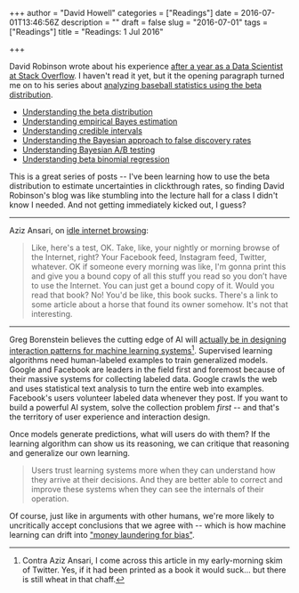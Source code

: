 +++
author = "David Howell"
categories = ["Readings"]
date = 2016-07-01T13:46:56Z
description = ""
draft = false
slug = "2016-07-01"
tags = ["Readings"]
title = "Readings: 1 Jul 2016"

+++


David Robinson wrote about his experience [after a year as a Data Scientist at Stack Overflow](http://varianceexplained.org/r/year_data_scientist/). I haven't read it yet, but it the opening paragraph turned me on to his series about [analyzing baseball statistics using the beta distribution](http://varianceexplained.org/statistics/beta_distribution_and_baseball/).

- [Understanding the beta distribution](http://varianceexplained.org/statistics/beta_distribution_and_baseball/ "Understanding the beta distribution")
- [Understanding empirical Bayes estimation](http://varianceexplained.org/r/empirical_bayes_baseball/ "Understanding empirical Bayes estimation")
- [Understanding credible intervals](http://varianceexplained.org/r/credible_intervals_baseball/ "Understanding credible intervals")
- [Understanding the Bayesian approach to false discovery rates](http://varianceexplained.org/r/bayesian_fdr_baseball/ "Understanding the Bayesian approach to false discovery rates")
- [Understanding Bayesian A/B testing](http://varianceexplained.org/r/bayesian_ab_baseball/ "Understanding Bayesian A/B testing")
- [Understanding beta binomial regression](http://varianceexplained.org/r/beta_binomial_baseball/ "Understanding beta binomial regression")

This is a great series of posts -- I've been learning how to use the beta distribution to estimate uncertainties in clickthrough rates, so finding David Robinson's blog was like stumbling into the lecture hall for a class I didn't know I needed. And not getting immediately kicked out, I guess?

---

Aziz Ansari, on [idle internet browsing](http://freakonomics.com/2015/07/22/aziz-ansari-needs-another-toothbrush-full-transcript/):

> Like, here's a test, OK. Take, like, your nightly or morning browse of the Internet, right? Your Facebook feed, Instagram feed, Twitter, whatever. OK if someone every morning was like, I'm gonna print this and give you a bound copy of all this stuff you read so you don’t have to use the Internet. You can just get a bound copy of it. Would you read that book? No! You'd be like, this book sucks. There's a link to some article about a horse that found its owner somehow. It's not that interesting.

---

Greg Borenstein believes the cutting edge of AI will [actually be in designing interaction patterns for machine learning systems](https://medium.com/@atduskgreg/power-to-the-people-how-one-unknown-group-of-researchers-holds-the-key-to-using-ai-to-solve-real-cc9e75b1f334#.bguovefjv "Power to the People: How One Unknown Group of Researchers Holds the Key to Using AI to Solve Real Human Problems")[^1]. Supervised learning algorithms need human-labeled examples to train generalized models. Google and Facebook are leaders in the field first and foremost because of their massive systems for collecting labeled data. Google crawls the web and uses statistical text analysis to turn the entire web into examples. Facebook's users volunteer labeled data whenever they post. If you want to build a powerful AI system, solve the collection problem _first_ -- and that's the territory of user experience and interaction design.

Once models generate predictions, what will users do with them? If the learning algorithm can show us its reasoning, we can critique that reasoning and generalize our own learning.

> Users trust learning systems more when they can understand how they arrive at their decisions. And they are better able to correct and improve these systems when they can see the internals of their operation.

Of course, just like in arguments with other humans, we're more likely to uncritically accept conclusions that we agree with -- which is how machine learning can drift into ["money laundering for bias"](http://idlewords.com/talks/sase_panel.htm).

[^1]: Contra Aziz Ansari, I come across this article in my early-morning skim of Twitter. Yes, if it had been printed as a book it would suck... but there is still wheat in that chaff.


